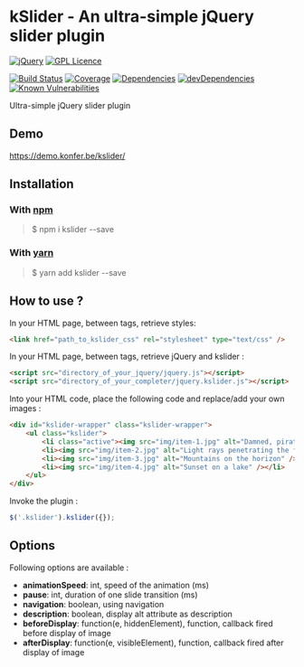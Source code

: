 # kSlider - An ultra-simple jQuery slider plugin

[![jQuery](https://img.shields.io/badge/jQuery-3.1-blue)](https://www.typescriptlang.org/)
[![GPL Licence](https://badges.frapsoft.com/os/gpl/gpl.svg?v=103)](https://opensource.org/licenses/gpl-license.php)

[![Build Status](https://travis-ci.com/konfer-be/kslider.svg?token=DmbPFqq91BhwsJKVDsHw&branch=master)](https://travis-ci.com/konfer-be/kslider)
[![Coverage](https://img.shields.io/badge/coverage-88.35%25-green)](https://github.com/konfer-be/kslider)
[![Dependencies](https://david-dm.org/konfer-be/kslider.svg)](https://david-dm.org/konfer-be/kslider)
[![devDependencies](https://david-dm.org/konfer-be/kslider/dev-status.svg)](https://david-dm.org/konfer-be/kslider?type=dev)
[![Known Vulnerabilities](https://snyk.io/test/github/konfer-be/kslider/badge.svg?style=plastic)](https://snyk.io/test/github/konfer-be/kslider)

Ultra-simple jQuery slider plugin
        
## Demo

https://demo.konfer.be/kslider/

## Installation

### With [npm](http://npmjs.com)

> $ npm i kslider --save

### With [yarn](https://yarnpkg.com/lang/en/)

> $ yarn add kslider --save

## How to use ?

In your HTML page, between <head> tags, retrieve styles:

``` html 
<link href="path_to_kslider_css" rel="stylesheet" type="text/css" />
```

In your HTML page, between <head> tags, retrieve jQuery and kslider :

``` html 
<script src="directory_of_your_jquery/jquery.js"></script>
<script src="directory_of_your_completer/jquery.kslider.js"></script>
```

Into your HTML code, place the following code and replace/add your own images :

``` html 
<div id="kslider-wrapper" class="kslider-wrapper">
    <ul class="kslider">
        <li class="active"><img src="img/item-1.jpg" alt="Damned, pirates are in the square" /></li>
        <li><img src="img/item-2.jpg" alt="Light rays penetrating the forest" /></li>
        <li><img src="img/item-3.jpg" alt="Mountains on the horizon" /></li>
        <li><img src="img/item-4.jpg" alt="Sunset on a lake" /></li>
    </ul>
</div>
```
 
Invoke the plugin :

``` javascript
$('.kslider').kslider({});
```

## Options

Following options are available :

* **animationSpeed**: int, speed of the animation (ms)
* **pause**: int, duration of one slide transition (ms)
* **navigation**: boolean, using navigation
* **description**: boolean, display alt attribute as description
* **beforeDisplay**: function(e, hiddenElement), function, callback fired before display of image
* **afterDisplay**: function(e, visibleElement), function, callback fired after display of image
                
